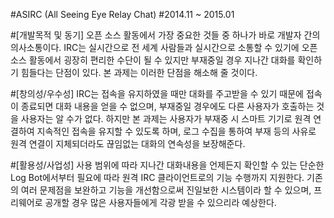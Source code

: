 #ASIRC (All Seeing Eye Relay Chat)
#2014.11 ~ 2015.01

#[개발목적 및 동기]
오픈 소스 활동에서 가장 중요한 것들 중 하나가 바로 개발자 간의 의사소통이다. IRC는 실시간으로 전 세계 사람들과 실시간으로 소통할 수 있기에 오픈 소스 활동에서 굉장히 편리한 수단이 될 수 있지만 부재중일 경우 지나간 대화를 확인하기 힘들다는 단점이 있다. 본 과제는 이러한 단점을 해소해 줄 것이다.

#[창의성/우수성]
IRC는 접속을 유지하였을 때만 대화를 주고받을 수 있기 때문에 접속이 종료되면 대화 내용을 얻을 수 없으며, 부재중일 경우에도 다른 사용자가 호출하는 것을 사용자는 알 수가 없다. 하지만 본 과제는 사용자가 부재중 시 스마트 기기로 원격 연결하여 지속적인 접속을 유지할 수 있도록 하며, 로그 수집을 통하여 부재 등의 사유로 원격 연결이 지체되더라도 끊임없는 대화의 연속성을 보장해준다.

#[활용성/사업성]
사용 범위에 따라 지나간 대화내용을 언제든지 확인할 수 있는 단순한 Log Bot에서부터 필요에 따라 원격 IRC 클라이언트로의 기능 수행까지 지원한다. 기존의 여러 문제점을 보완하고 기능을 개선함으로써 진일보한 시스템이라 할 수 있으며, 프리웨어로 공개할 경우 많은 사용자들에게 각광 받을 수 있으리라 예상한다.
